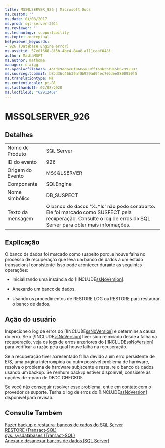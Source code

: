 ```yaml
---
title: MSSQLSERVER_926 | Microsoft Docs
ms.custom: ''
ms.date: 03/08/2017
ms.prod: sql-server-2014
ms.reviewer: ''
ms.technology: supportability
ms.topic: conceptual
helpviewer_keywords:
- 926 (Database Engine error)
ms.assetid: 57e01668-883b-4be4-84a8-a111caaf0486
author: MashaMSFT
ms.author: mathoma
manager: craigg
ms.openlocfilehash: 4afdc9adae6f968ca89ff1a9b2bf9e5b67992037
ms.sourcegitcommit: b87d36c46b39af8b929ad94ec707dee8800950f5
ms.translationtype: MT
ms.contentlocale: pt-BR
ms.lasthandoff: 02/08/2020
ms.locfileid: "62912468"
---
```

# <a name="mssqlserver_926"></a>MSSQLSERVER_926
    
## <a name="details"></a>Detalhes  
  
|||  
|-|-|  
|Nome do Produto|SQL Server|  
|ID do evento|926|  
|Origem do Evento|MSSQLSERVER|  
|Componente|SQLEngine|  
|Nome simbólico|DB_SUSPECT|  
|Texto da mensagem|O banco de dados '%.*ls' não pode ser aberto. Ele foi marcado como SUSPECT pela recuperação. Consulte o log de erros do SQL Server para obter mais informações.|  
  
## <a name="explanation"></a>Explicação  
 O banco de dados foi marcado como suspeito porque houve falha no processo de recuperação que leva um banco de dados a um estado transacional consistente. Isso pode acontecer durante as seguintes operações:  
  
-   Inicializando uma instância do [!INCLUDE[ssNoVersion](../../includes/ssnoversion-md.md)].  
  
-   Anexando um banco de dados.  
  
-   Usando os procedimentos de RESTORE LOG ou RESTORE para restaurar o banco de dados.  
  
## <a name="user-action"></a>Ação do usuário  
 Inspecione o log de erros do [!INCLUDE[ssNoVersion](../../includes/ssnoversion-md.md)] e determine a causa do erro. Se o [!INCLUDE[ssNoVersion](../../includes/ssnoversion-md.md)] tiver sido reiniciado desde a falha na recuperação, veja os logs de erros anteriores do [!INCLUDE[ssNoVersion](../../includes/ssnoversion-md.md)] para verificar a razão pela qual houve falha na recuperação.  
  
 Se a recuperação tiver apresentado falha devido a um erro persistente de E/S, uma página interrompida ou outro possível problema de hardware, resolva o problema de hardware subjacente e restaure o banco de dados usando um backup. Se nenhum backup estiver disponível, considere as opções de reparo de DBCC CHECKDB.  
  
 Se você não conseguir resolver esse problema, entre em contato com o provedor de suporte. Tenha o log de erros do [!INCLUDE[ssNoVersion](../../includes/ssnoversion-md.md)] disponível para revisão.  
  
## <a name="see-also"></a>Consulte Também  
 [Fazer backup e restaurar bancos de dados do SQL Server](../backup-restore/back-up-and-restore-of-sql-server-databases.md)   
 [RESTORE &#40;Transact-SQL&#41;](/sql/t-sql/statements/restore-statements-transact-sql)   
 [sys. sysdatabases &#40;Transact-SQL&#41;](/sql/relational-databases/system-compatibility-views/sys-sysdatabases-transact-sql)   
 [Anexar e desanexar bancos de dados &#40;SQL Server&#41;](../../relational-databases/databases/database-detach-and-attach-sql-server.md)  
  
  
